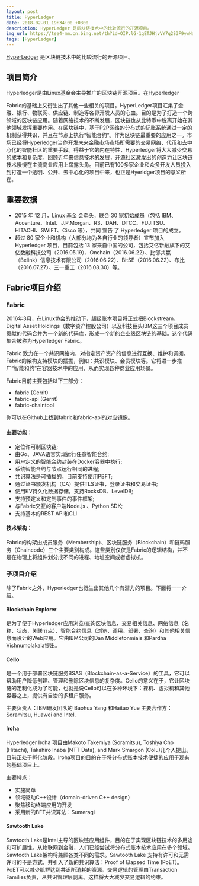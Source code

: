 ```yaml
---
layout: post
title: HyperLedger
date: 2018-02-01 19:34:00 +0300
description: HyperLedger 是区块链技术中的比较流行的开源项目。
img_url: https://tse4-mm.cn.bing.net/th?id=OIP.lG-1gETJHjvVY7q2S3F9ywHaEX&p=0&o=5&pid=1.1
tags: [HyperLedger]
---
```


[HyperLedger](https://www.hyperledger.org/) 是区块链技术中的比较流行的开源项目。
## 项目简介

Hyperledger是由Linux基金会主导推广的区块链开源项目。在Hyperledger
 
Fabric的基础上又衍生出了其他一些相关的项目。HyperLedger项目汇集了金融、银行、物联网、供应链、制造等各界开发人员的心血。目的是为了打造一个跨领域的区块链应用。随着网络技术的不断发展，区块链也从比特币中脱离开始在其他领域发挥重要作用。在区块链中，基于P2P网络的分布式的记账系统通过一定的机制获得共识，并且在节点上执行“智能合约”。作为区块链最重要的应用之一。市场已经将Hyperledger当作开发未来金融市场市场所需要的交易网络、代币和去中心化的智能社区的重要手段。得益于它的内在特性，Hyperledger将大大减少交易的成本和复杂度。回顾近年来信息技术的发展，开源社区激发出的创造力让区块链技术慢慢在主流商业应用上崭露头角。目前已有100多家企业和众多开发人员投入到打造一个透明、公开、去中心化的项目中来，也正是Hyerldger项目的意义所在。

## 重要数据

* 2015 年 12 月，Linux 基金 会牵头，联合 30 家初始成员（包括 IBM、Accenture、Intel、J.P.Morgan、R3、DAH、DTCC、FUJITSU、HITACHI、SWIFT、Cisco 等），共同 宣告 了 Hyperledger 项目的成立。
* 超过 80 家企业和机构（大部分均为各自行业的领导者）宣布加入 Hyperledger 项目，目前包括 13 家来自中国的公司，包括艾亿新融旗下的艾亿数融科技公司（2016.05.19）、Onchain（2016.06.22）、比邻共赢（Belink）信息技术有限公司（2016.06.22）、BitSE（2016.06.22）、布比（2016.07.27）、三一重工（2016.08.30）等。

## Fabric项目介绍

### Fabric

2016年3月，在Linux协会的推动下，超级账本项目将正式把Blockstream，Digital Asset Holdings（数字资产控股公司）以及科技巨头IBM这三个项目成员贡献的代码合并为一个新的代码库，形成一个新的企业级区块链的基础。这个代码集合被称为Hyperledger Fabric。

Fabric 致力在一个共识网络内，对指定资产资产的信息进行互换、维护和调阅。Fabric的架构支持模块的插拔，例如：共识模块、会员模块等。它将进一步推广“智能和约”在容器技术中的应用，从而实现各种商业应用场景。

Fabric目前主要包括以下三部分：
* fabric (Gerrit)
* fabric-api (Gerrit)
* fabric-chaintool

你可以在Github上找到fabric和fabric-api的对应镜像。

#### 主要功能：
- 定位许可制区块链;
- 由Go、JAVA语言实现运行任意智能合约;
- 用户定义的智能合约封装在Docker容器中执行;
- 系统智能合约与节点运行相同的进程;
- 共识算法是可插拔的，目前支持使用PBFT;
- 通过证书颁发机构（CA）提供TLS证书，登录证书和交易证书;
- 使用KV持久化数据存储，支持RocksDB、LevelDB;
- 支持预定义和定制事件的事件框架;
- 与Fabric交互的客户端Node.js 、Python SDK;
- 支持基本的REST API和CLI

#### 技术架构：
Fabric的构架由成员服务（Membership）、区块链服务（Blockchain）和链码服务（Chaincode）三个主要类别构成。这些类别仅仅是Fabric的逻辑结构，并不是在物理上将组件划分成不同的进程、地址空间或者虚拟机。

### 子项目介绍

除了Fabric之外，Hyperledger也衍生出其他几个有潜力的项目。下面将一一介绍。

#### Blockchain Explorer
是为了便于Hyperledger应用浏览/查询区块信息、交易相关信息、网络信息（名称、状态，关联节点）、智能合约信息（浏览、调用、部署、查询）和其他相关信息而设计的Web应用。它由IBM公司的Dan Middletonmiais 和Pardha Vishnumolakala提出。 

#### Cello
是一个用于部署区块链服务BSAS（Blockchain-as-a-Service）的工具，它可以帮助用户降低创建、管理和删除区块信息的复杂度。Cello的意义在于，它让区块链的定制化成为了可能，也就是说Cello可以在多种环境下：裸机、虚拟机和其他容器之上，提供有自治的多租户服务。

主要负责人：IBM研发团队的 Baohua Yang 和Haitao Yue 
主要合作方：Soramitsu, Huawei and Intel.

#### Iroha
Hyperledger Iroha 项目由Makoto Takemiya (Soramitsu), Toshiya Cho (Hitachi), Takahiro Inaba (NTT Data), and Mark Smargon (Colu)几个人提出。目前正处于孵化阶段。Iroha项目的目的在于将分布式账本技术便捷的应用于现有的基础项目上。

主要特点：
- 实施简单
- 领域驱动C++设计（domain-driven C++ design）
- 聚焦移动终端应用的开发
- 采用新的BFT共识算法：Sumeragi

#### Sawtooth Lake
Sawtooth Lake是Intel主导的区块链应用组件，目的在于实现区块链技术的多用途和可扩展性。从物联网到金融，人们已经尝试将分布式账本技术应用在多个领域。Sawtooth Lake架构将兼顾各类不同的需求。Sawtooth Lake 支持有许可和无需许可的不是方式，并引入了新的共识算法：Proof of Elapsed Time (PoET)。PoET可以减少肌群达到共识所消耗的资源。交易逻辑的管理由Transaction Families负责，从共识管理层剥离。这样将大大减少交易逻辑的约束。